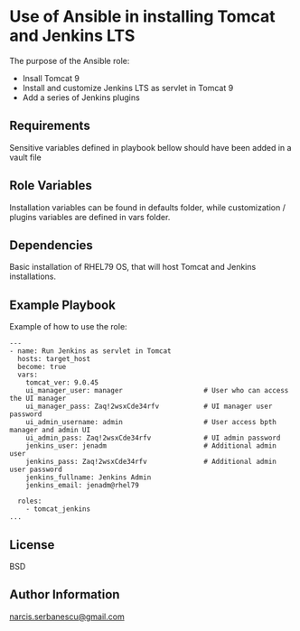 Use of Ansible in installing Tomcat and Jenkins LTS            
=========

The purpose of the Ansible role:
- Insall Tomcat 9 
- Install and customize Jenkins LTS as servlet in Tomcat 9       
- Add a series of Jenkins plugins     

Requirements
------------

Sensitive variables defined in playbook bellow should have been added in a vault file

Role Variables
--------------

Installation variables can be found in defaults folder, while customization / plugins variables are defined in vars folder.                  

Dependencies
------------

Basic installation of RHEL79 OS, that will host Tomcat and Jenkins installations.         
   
Example Playbook
----------------

Example of how to use the role:     
```
---
- name: Run Jenkins as servlet in Tomcat    
  hosts: target_host     
  become: true    
  vars:    
    tomcat_ver: 9.0.45     
    ui_manager_user: manager                    # User who can access the UI manager          
    ui_manager_pass: Zaq!2wsxCde34rfv           # UI manager user password     
    ui_admin_username: admin                    # User access bpth manager and admin UI         
    ui_admin_pass: Zaq!2wsxCde34rfv             # UI admin password      
    jenkins_user: jenadm                        # Additional admin user     
    jenkins_pass: Zaq!2wsxCde34rfv              # Additional admin user password      
    jenkins_fullname: Jenkins Admin     
    jenkins_email: jenadm@rhel79     

  roles:        
    - tomcat_jenkins            
...
```
License
-------

BSD

Author Information
------------------

narcis.serbanescu@gmail.com      
